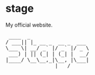 # stage
My official website.

<pre>
 ____  _
/ ___|| |_ __ _  __ _  ___
\___ \| __/ _` |/ _` |/ _ \
 ___) | || (_| | (_| |  __/
|____/ \__\__,_|\__, |\___|
                |___/
</pre>
